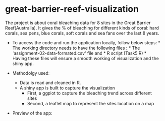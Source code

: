 # great-barrier-reef-visualization

The project is about coral bleaching data for 8 sites in the Great Barrier Reef(Australia). It gives the % of bleaching for different kinds of coral: hard corals, sea pens, blue corals, soft corals and sea fans over the last 8 years.

  * To access the code and run the application locally, follow below steps:
        * The working directory needs to have the following files :
            * The 'assignment-02-data-formated.csv' file and
            * R script (Task5.R)
        * Having these files will ensure a smooth working of visualization and the shiny app.

   * Methodolgy used:
        * Data is read and cleaned in R.
        * A shiny app is built to capture the visualization
            * First, a ggplot to capture the bleaching trend across different sites
            * Second, a leaflet map to represent the sites location on a map

   * Preview of the app:
